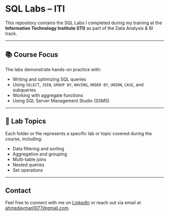 # SQL Labs – ITI

This repository contains the SQL Labs I completed during my training at the **Information Technology Institute (ITI)** as part of the Data Analysis & BI track.

----
## 📚 Course Focus
The labs demonstrate hands-on practice with:
- Writing and optimizing SQL queries
- Using `SELECT`, `JOIN`, `GROUP BY`, `HAVING`, `ORDER BY`, `UNION`, `CASE`, and subqueries
- Working with aggregate functions
- Using SQL Server Management Studio (SSMS)

----
## 🧪 Lab Topics
Each folder or file represents a specific lab or topic covered during the course, including:
- Data filtering and sorting
- Aggregation and grouping
- Multi-table joins
- Nested queries
- Set operations

----
## Contact

Feel free to connect with me on [LinkedIn](https://www.linkedin.com/in/ahmedayman99/) or reach out via email at [ahmedayman1077@gmail.com](mailto:ahmedayman1077@gmail.com).
